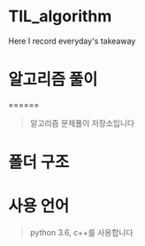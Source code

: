 # TIL_algorithm
Here I record everyday's takeaway

# 알고리즘 풀이
======
> 알고리즘 문제풀이 저장소입니다

# 폴더 구조


# 사용 언어
> python 3.6, c++를 사용합니다 
